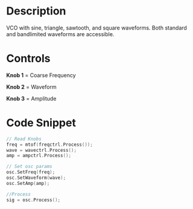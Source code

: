 # Description

VCO with sine, triangle, sawtooth, and square waveforms. 
Both standard and bandlimited waveforms are accessible. 

# Controls

**Knob 1** = Coarse Frequency

**Knob 2** = Waveform

**Knob 3** = Amplitude

# Code Snippet
```cpp
// Read Knobs
freq = mtof(freqctrl.Process());
wave = wavectrl.Process();
amp = ampctrl.Process();

// Set osc params
osc.SetFreq(freq);
osc.SetWaveform(wave);
osc.SetAmp(amp);

//Process
sig = osc.Process();
```